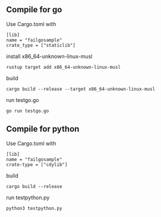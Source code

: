 
## Compile for go

Use Cargo.toml with
```
[lib]
name = "failgosample"
crate_type = ["staticlib"]
```

install x86_64-unknown-linux-musl
```
rustup target add x86_64-unknown-linux-musl
```

build

```
cargo build --release --target x86_64-unknown-linux-musl
```

run testgo.go
```
go run testgo.go
```

## Compile for python

Use Cargo.toml with
```
[lib]
name = "failgosample"
crate-type = ["cdylib"] 
```

build

```
cargo build --release
```

run testpython.py
```
python3 testpython.py
```



